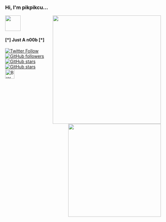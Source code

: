 ### Hi, I'm pikpikcu...
<img align='right' src="https://github-readme-stats.vercel.app/api?username=pikpikcu&show_icons=true&theme=radical" width="350">
<img align='right' src="https://github-readme-stats.vercel.app/api/top-langs/?username=pikpikcu&&layout=compact&theme=blue-green" width="300"> 
<img src="http://www.nyan.cat/cats/original.gif" width="50"> 
<h4>[*] Just A n00b [*]</h4>
</em></p>

<!--# [![Awesome](https://awesome.re/badge-flat2.svg)](https://awesome.re)-->
[![Twitter Follow](https://img.shields.io/twitter/follow/sec715)](https://twitter.com/sec715)
<br>
[![GitHub followers](https://img.shields.io/github/followers/pikpikcu?style=social)](https://github.com/pikpikcu)
<br>
[![GitHub stars](https://img.shields.io/github/stars/pikpikcu/XRCross?style=social)](https://github.com/pikpikcu/XRCross)
<br>
[![GitHub stars](https://img.shields.io/github/stars/pikpikcu/Pentest-Tools-Framework?style=social)](https://github.com/pikpikcu/Pentest-Tools-Framework)
<br><a href="https://www.buymeacoffee.com/pikpikcu"><img src="https://cdn.buymeacoffee.com/buttons/default-black.png" alt="Buy Me A Coffee" height="30px"></a>
